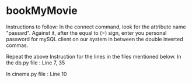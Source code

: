 # bookMyMovie

Instructions to follow: In the connect command, look for the attribute name "passwd".
                        Against it, after the equal to (=) sign, enter you personal password for mySQL client on our system in between the double inverted commas.

Repeat the above Instruction for the lines in the files mentioned below.
In the db.py file :
     Line 7, 35
     
In cinema.py file :
     Line 10
